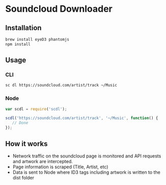 # Soundcloud Downloader

## Installation
```sh
brew install eyeD3 phantomjs
npm install
```

## Usage

### CLI
```sh
sc dl https://soundcloud.com/artist/track ~/Music
```

### Node
```javascript
var scdl = require('scdl');

scdl('https://soundcloud.com/artist/track', '~/Music', function() {
   // Done
});
```

## How it works
* Network traffic on the soundcloud page is monitored and API requests and artwork are intercepted.
* Page information is scraped (Title, Artist, etc)
* Data is sent to Node where ID3 tags including artwork is written to the dist folder

